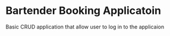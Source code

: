 # Bartender Booking Applicatoin

Basic CRUD application that allow user to log in to the applicaion 
